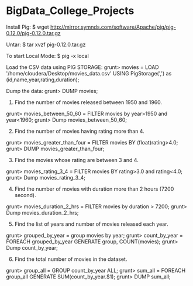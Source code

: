 # BigData_College_Projects

Install Pig:
$ wget http://mirror.symnds.com/software/Apache/pig/pig-0.12.0/pig-0.12.0.tar.gz

Untar:
$ tar xvzf pig-0.12.0.tar.gz

To start Local Mode:
$ pig -x local

Load the CSV data using PIG STORAGE:
grunt> movies = LOAD '/home/cloudera/Desktop/movies_data.csv' USING PigStorage(',') as (id,name,year,rating,duration);

Dump the data:
grunt> DUMP movies;

 1.	Find the number of movies released between 1950 and 1960. 

grunt> movies_between_50_60 = FILTER movies by year>1950 and year<1960;
grunt> Dump movies_between_50_60;

2.	Find the number of movies having rating more than 4. 

grunt> movies_greater_than_four = FILTER movies BY (float)rating>4.0;
grunt> DUMP movies_greater_than_four;

3.	Find the movies whose rating are between 3 and 4. 

grunt> movies_rating_3_4 = FILTER movies BY rating>3.0 and rating<4.0;
grunt> Dump movies_rating_3_4;


4.	Find the number of movies with duration more than 2 hours (7200 second).

grunt> movies_duration_2_hrs = FILTER movies by duration > 7200;
grunt> Dump movies_duration_2_hrs;

5.	Find the list of years and number of movies released each year. 

grunt> grouped_by_year = group movies by year;
grunt> count_by_year = FOREACH grouped_by_year GENERATE group, COUNT(movies);
grunt> Dump count_by_year;

6.	Find the total number of movies in the dataset. 

grunt> group_all = GROUP count_by_year ALL;
grunt> sum_all = FOREACH group_all GENERATE SUM(count_by_year.$1);
grunt> DUMP sum_all;









